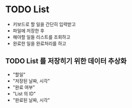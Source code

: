 # TODO List
* 키보드로 할 일을 간단히 입력받고
* 파일에 저장한 후
* 해야할 일들 리스트를 조회하고
* 완료한 일을 완료처리를 하고

## TODO List 를 저장히기 위한 데이터 추상화
* "할일"
* "저장된 날짜, 시각"
* "완료 여부"
* "List 의 ID"
* "완료된 날짜, 시각"